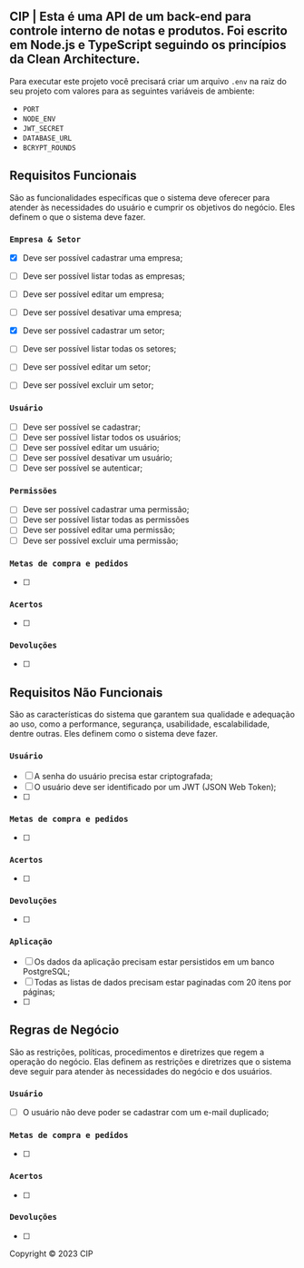 ## CIP | Esta é uma API de um back-end para controle interno de notas e produtos. Foi escrito em Node.js e TypeScript seguindo os princípios da Clean Architecture.

Para executar este projeto você precisará criar um arquivo `.env` na raiz do seu projeto com valores para as seguintes variáveis de ambiente:

- `PORT`
- `NODE_ENV`
- `JWT_SECRET`
- `DATABASE_URL`
- `BCRYPT_ROUNDS`

## Requisitos Funcionais

São as funcionalidades específicas que o sistema deve oferecer para atender às necessidades do usuário e cumprir os objetivos do negócio. Eles definem o que o sistema deve fazer.

### `Empresa & Setor`

- [x] Deve ser possível cadastrar uma empresa;
- [ ] Deve ser possível listar todas as empresas;
- [ ] Deve ser possível editar um empresa;
- [ ] Deve ser possível desativar uma empresa;

- [x] Deve ser possível cadastrar um setor;
- [ ] Deve ser possível listar todas os setores;
- [ ] Deve ser possível editar um setor;
- [ ] Deve ser possível excluir um setor;

### `Usuário`

- [ ] Deve ser possível se cadastrar;
- [ ] Deve ser possível listar todos os usuários;
- [ ] Deve ser possível editar um usuário;
- [ ] Deve ser possível desativar um usuário;
- [ ] Deve ser possível se autenticar;

### `Permissões`

- [ ] Deve ser possível cadastrar uma permissão;
- [ ] Deve ser possível listar todas as permissões
- [ ] Deve ser possível editar uma permissão;
- [ ] Deve ser possível excluir uma permissão;

### `Metas de compra e pedidos`

- [ ]

### `Acertos`

- [ ]

### `Devoluções`

- [ ]

## Requisitos Não Funcionais

São as características do sistema que garantem sua qualidade e adequação ao uso, como a performance, segurança, usabilidade, escalabilidade, dentre outras. Eles definem como o sistema deve fazer.

### `Usuário`

- [ ] A senha do usuário precisa estar criptografada;
- [ ] O usuário deve ser identificado por um JWT (JSON Web Token);
- [ ]

### `Metas de compra e pedidos`

- [ ]

### `Acertos`

- [ ]

### `Devoluções`

- [ ]

### `Aplicação`

- [ ] Os dados da aplicação precisam estar persistidos em um banco PostgreSQL;
- [ ] Todas as listas de dados precisam estar paginadas com 20 itens por páginas;
- [ ]

## Regras de Negócio

São as restrições, políticas, procedimentos e diretrizes que regem a operação do negócio. Elas definem as restrições e diretrizes que o sistema deve seguir para atender às necessidades do negócio e dos usuários.

### `Usuário`

- [ ] O usuário não deve poder se cadastrar com um e-mail duplicado;

### `Metas de compra e pedidos`

- [ ]

### `Acertos`

- [ ]

### `Devoluções`

- [ ]

Copyright © 2023 CIP
